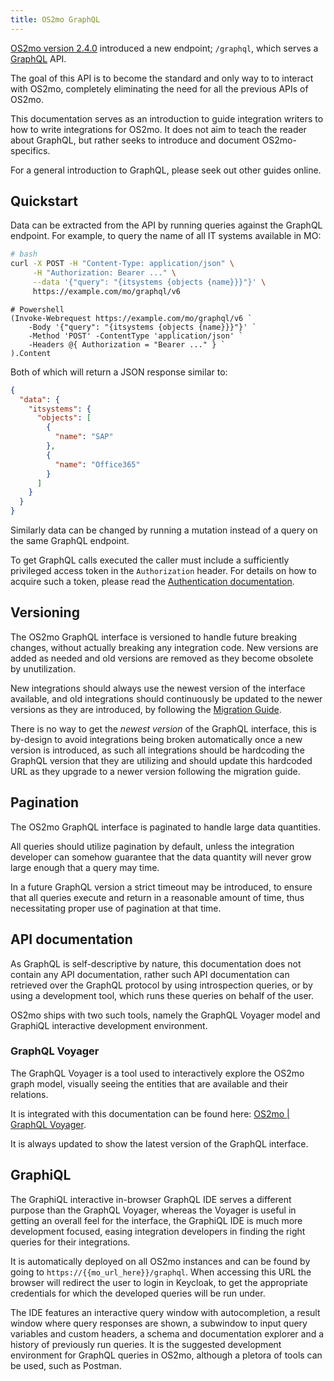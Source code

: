```yaml
---
title: OS2mo GraphQL
---
```


[OS2mo version 2.4.0](../../changelog.md#240-2021-09-23) introduced a new
endpoint; `/graphql`, which serves a [GraphQL](https://graphql.org/) API.

The goal of this API is to become the standard and only way to to interact with
OS2mo, completely eliminating the need for all the previous APIs of OS2mo.

This documentation serves as an introduction to guide integration writers to
how to write integrations for OS2mo. It does not aim to teach the reader about
GraphQL, but rather seeks to introduce and document OS2mo-specifics.

For a general introduction to GraphQL, please seek out other guides online.


## Quickstart

Data can be extracted from the API by running queries against the GraphQL
endpoint. For example, to query the name of all IT systems available in MO:
```bash
# bash
curl -X POST -H "Content-Type: application/json" \
     -H "Authorization: Bearer ..." \
     --data '{"query": "{itsystems {objects {name}}}"}' \
     https://example.com/mo/graphql/v6
```
```pwsh
# Powershell
(Invoke-Webrequest https://example.com/mo/graphql/v6 `
    -Body '{"query": "{itsystems {objects {name}}}"}' `
    -Method 'POST' -ContentType 'application/json' `
    -Headers @{ Authorization = "Bearer ..." } `
).Content
```
Both of which will return a JSON response similar to:
```json
{
  "data": {
    "itsystems": {
      "objects": [
        {
          "name": "SAP"
        },
        {
          "name": "Office365"
        }
      ]
    }
  }
}
```
Similarly data can be changed by running a mutation instead of a query on the
same GraphQL endpoint.

To get GraphQL calls executed the caller must include a sufficiently privileged
access token in the `Authorization` header. For details on how to acquire such
a token, please read the [Authentication documentation](../iam/auth.md).


## Versioning

The OS2mo GraphQL interface is versioned to handle future breaking changes,
without actually breaking any integration code. New versions are added as
needed and old versions are removed as they become obsolete by unutilization.

New integrations should always use the newest version of the interface
available, and old integrations should continuously be updated to the newer
versions as they are introduced, by following the [Migration Guide](migration.md).

There is no way to get the *newest version* of the GraphQL interface, this is
by-design to avoid integrations being broken automatically once a new version
is introduced, as such all integrations should be hardcoding the GraphQL version
that they are utilizing and should update this hardcoded URL as they upgrade to
a newer version following the migration guide.


## Pagination

The OS2mo GraphQL interface is paginated to handle large data quantities.

All queries should utilize pagination by default, unless the integration
developer can somehow guarantee that the data quantity will never grow
large enough that a query may time.

In a future GraphQL version a strict timeout may be introduced, to ensure that
all queries execute and return in a reasonable amount of time, thus
necessitating proper use of pagination at that time.


## API documentation

As GraphQL is self-descriptive by nature, this documentation does not contain
any API documentation, rather such API documentation can retrieved over the
GraphQL protocol by using introspection queries, or by using a development tool,
which runs these queries on behalf of the user.

OS2mo ships with two such tools, namely the GraphQL Voyager model and GraphiQL
interactive development environment.


### GraphQL Voyager

The GraphQL Voyager is a tool used to interactively explore the OS2mo graph
model, visually seeing the entities that are available and their relations.

It is integrated with this documentation can be found here:
[OS2mo | GraphQL Voyager](voyager.html).

It is always updated to show the latest version of the GraphQL interface.

## GraphiQL

The GraphiQL interactive in-browser GraphQL IDE serves a different purpose than
the GraphQL Voyager, whereas the Voyager is useful in getting an overall feel
for the interface, the GraphiQL IDE is much more development focused, easing
integration developers in finding the right queries for their integrations.

It is automatically deployed on all OS2mo instances and can be found by going
to `https://{{mo_url_here}}/graphql`. When accessing this URL the browser will
redirect the user to login in Keycloak, to get the appropriate credentials for
which the developed queries will be run under.

The IDE features an interactive query window with autocompletion, a result
window where query responses are shown, a subwindow to input query variables
and custom headers, a schema and documentation explorer and a history of
previously run queries. It is the suggested development environment for GraphQL
queries in OS2mo, although a pletora of tools can be used, such as Postman.
